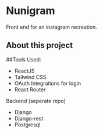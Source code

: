 # Nunigram
Front end for an instagram recreation.

## About this project


##Tools Used:

- ReactJS
- Tailwind CSS
- OAuth Integrations for login
- React Router

Backend (seperate repo)

- Django
- Django-rest
- Postgresql
